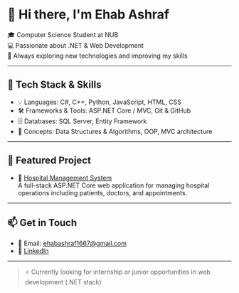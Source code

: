 # 👋 Hi there, I'm Ehab Ashraf

🎓 Computer Science Student at NUB  
💻 Passionate about .NET & Web Development  
🚀 Always exploring new technologies and improving my skills

---

## 🔧 Tech Stack & Skills

- 💡 Languages: C#, C++, Python, JavaScript, HTML, CSS
- 🛠️ Frameworks & Tools: ASP.NET Core / MVC, Git & GitHub
- 🗄️ Databases: SQL Server, Entity Framework
- 📘 Concepts: Data Structures & Algorithms, OOP, MVC architecture

---

## 📂 Featured Project

- 🔹 [Hospital Management System](https://github.com/eh3p/hospital-management-system)  
  A full-stack ASP.NET Core web application for managing hospital operations including patients, doctors, and appointments.

---

## 📫 Get in Touch

- 📧 Email: ehabashraf1667@gmail.com  
- 💼 [LinkedIn](https://www.linkedin.com/in/ehab-ashraf-9a43a9283/)  

---

> ⭐ Currently looking for internship or junior opportunities in web development (.NET stack)


